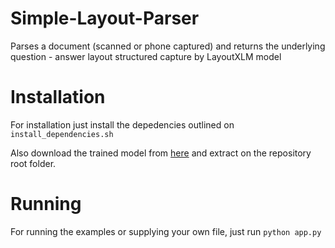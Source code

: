 # Simple-Layout-Parser
Parses a document (scanned or phone captured) and returns the underlying question - answer layout structured capture by LayoutXLM model

# Installation
For installation just install the depedencies outlined on `install_dependencies.sh`

Also download the trained model from [here](https://drive.google.com/drive/u/0/folders/18u6aXmWwYWESBn4thf9OivnjIrnJxrC9) and extract on the repository root folder.

# Running
For running the examples or supplying your own file, just run `python app.py`
